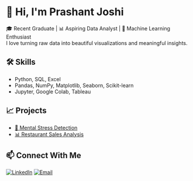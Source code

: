 # 👋 Hi, I'm Prashant Joshi

🎓 Recent Graduate | 📊 Aspiring Data Analyst | 🤖 Machine Learning Enthusiast  
I love turning raw data into beautiful visualizations and meaningful insights.

## 🛠️ Skills
- Python, SQL, Excel
- Pandas, NumPy, Matplotlib, Seaborn, Scikit-learn
- Jupyter, Google Colab, Tableau

## 📈 Projects
- [🧠 Mental Stress Detection](https://github.com/PKJJOSHI/Mental-Stress-Detection)
- [📊 Restaurant Sales Analysis](https://github.com/PKJJOSHI/Restaurants-Analysis)

## 📫 Connect With Me
[![LinkedIn](https://img.shields.io/badge/-LinkedIn-blue?style=flat&logo=linkedin)](https://www.linkedin.com/in/prashantjoshi2220)
[![Email](https://img.shields.io/badge/-Email-red?style=flat&logo=gmail)](mailto:princejoshi902226@gmail.com)
